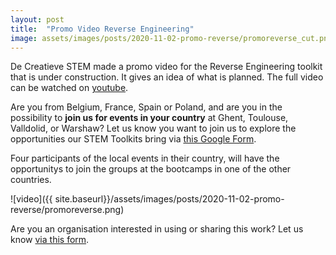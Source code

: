 ```yaml
---
layout: post
title:  "Promo Video Reverse Engineering"
image: assets/images/posts/2020-11-02-promo-reverse/promoreverse_cut.png
---
```


De Creatieve STEM made a promo video for the Reverse Engineering toolkit that is under construction. It gives an idea of what is planned. The full video can be watched on [youtube](https://youtu.be/qeJ4_bhVZbI).

Are you from Belgium, France, Spain or Poland, and are you in the possibility to **join us for events in your country** at Ghent, Toulouse, Valldolid, or Warshaw? Let us know you want to join us to explore the opportunities our STEM Toolkits bring via [this Google Form](https://docs.google.com/forms/d/e/1FAIpQLScmXbpX5W4bVC9cw_mVqlMEaZ6pzIug5ACIBQHniU8SRjWjjQ/viewform?usp=sf_link). 

Four participants of the local events in their country, will have the opportunitys to join the groups at the bootcamps in one of the other countries.

![video]({{ site.baseurl}}/assets/images/posts/2020-11-02-promo-reverse/promoreverse.png)

Are you an organisation interested in using or sharing this work? Let us know [via this form](https://docs.google.com/forms/d/e/1FAIpQLSdLo-ouyPGYKWpV0-Jm6DIJIkpzNtYFT3n03j21Np6K9HpYvg/viewform?usp=sf_link).
